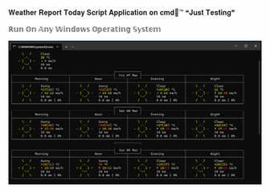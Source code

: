 𝐖𝐞𝐚𝐭𝐡𝐞𝐫 𝐑𝐞𝐩𝐨𝐫𝐭  𝐓𝐨𝐝𝐚𝐲 𝐒𝐜𝐫𝐢𝐩𝐭 𝐀𝐩𝐩𝐥𝐢𝐜𝐚𝐭𝐢𝐨𝐧 𝐨𝐧 𝐜𝐦𝐝🌈™
❝𝐉𝐮𝐬𝐭 𝐓𝐞𝐬𝐭𝐢𝐧𝐠❞


ℝ𝕦𝕟 𝕆𝕟 𝔸𝕟𝕪 𝕎𝕚𝕟𝕕𝕠𝕨𝕤 𝕆𝕡𝕖𝕣𝕒𝕥𝕚𝕟𝕘 𝕊𝕪𝕤𝕥𝕖𝕞

![image alt](https://github.com/Akash-Debnath1/Script-Application-on-Windows/blob/f9871ce65df629a334f53424f26e3b8b359e073c/Screenshot_1.png)
